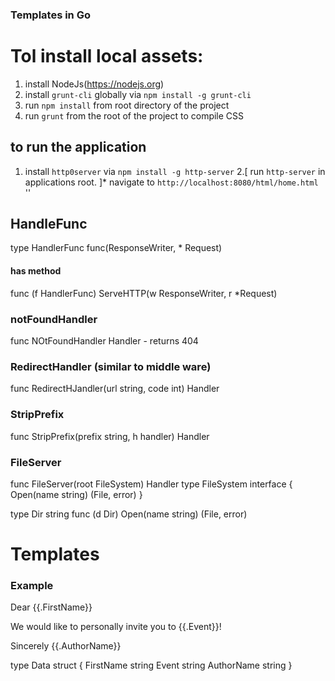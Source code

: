 ### Templates in Go

# Tol install local assets:

1. install NodeJs(https://nodejs.org)
2. install `grunt-cli` globally via `npm install -g grunt-cli`
3. run `npm install` from root directory of the project
4. run `grunt` from the root of the project to compile CSS

## to run the application
1. install `http0server` via `npm install -g http-server`
2.[ run `http-server` in applications root. ]* navigate to `http://localhost:8080/html/home.html`
''
## HandleFunc
type HandlerFunc func(ResponseWriter, * Request)
#### has method
func (f HandlerFunc) ServeHTTP(w ResponseWriter, r *Request)

### notFoundHandler

func NOtFoundHandler Handler - returns 404

### RedirectHandler (similar to middle ware)
func RedirectHJandler(url string, code int) Handler

### StripPrefix
func StripPrefix(prefix string, h handler) Handler

### FileServer
func FileServer(root FileSystem) Handler
type FileSystem interface {
    Open(name string) (File, error)
}

type Dir string
func (d Dir) Open(name string) (File, error)


# Templates

### Example
Dear {{.FirstName}}

We would like to personally invite you to {{.Event}}!

Sincerely
{{.AuthorName}}




type Data struct {
    FirstName string
    Event string
    AuthorName string
}